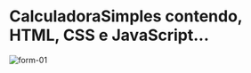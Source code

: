 # CalculadoraSimples contendo, HTML, CSS e JavaScript...

![form-01](https://user-images.githubusercontent.com/99567055/193469232-ff6afebe-451c-4315-bb02-565864eb3292.png)
